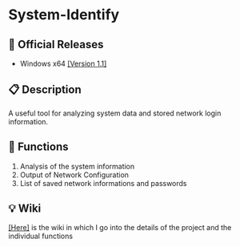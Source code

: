 # System-Identify

## :file_folder: Official Releases
* Windows x64 [[Version 1.1]](https://github.com/MisterL-v/System-Identify/releases/tag/1.1)

## :clipboard: Description
A useful tool for analyzing system data and stored network login information.

## :wrench: Functions
1. Analysis of the system information
1. Output of Network Configuration
1. List of saved network informations and passwords

## :bulb: Wiki
[[Here]](https://github.com/MisterL-v/System-Identify/wiki) is the wiki in which I go into the details of the project and the individual functions
